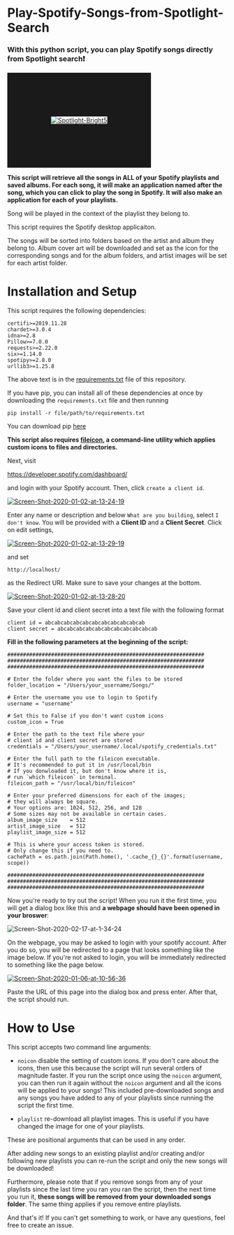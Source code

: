 # Play-Spotify-Songs-from-Spotlight-Search

### With this python script, you can play Spotify songs directly from Spotlight search:heavy_exclamation_mark:

<a href="https://ibb.co/tBQWfCt"><img src="https://i.ibb.co/b1Q8hdZ/Spotlight-Bright5.gif" alt="Spotlight-Bright5" border="100"></a>

**This script will retrieve all the songs in ALL of your Spotify playlists and saved albums. For each song, it will make an application named after the song, which you can click to play the song in Spotify. It will also make an application for each of your playlists.**

Song will be played in the context of the playlist they belong to.

This script requires the Spotify desktop applicaiton.

The songs will be sorted into folders based on the artist and album they belong to. Album cover art will be downloaded and set as the icon for the corresponding songs and for the album folders, and artist images will be set for each artist folder.

# Installation and Setup

This script requires the following dependencies:
```
certifi>=2019.11.28
chardet>=3.0.4
idna>=2.8
Pillow>=7.0.0
requests>=2.22.0
six>=1.14.0
spotipy>=2.8.0
urllib3>=1.25.8
```
The above text is in the [requirements.txt](https://github.com/Peter-Schorn/Play-Spotify-Songs-from-Spotlight-Search/blob/master/requirements.txt) file of this repository.

If you have pip, you can install all of these dependencies at once by downloading the `requirements.txt` file and then running
```
pip install -r file/path/to/requirements.txt
```
You can download pip [here](https://pip.pypa.io/en/stable/installing/)

**This script also requires [fileicon](https://github.com/mklement0/fileicon), a command-line utility which applies custom icons to files and directories.**

Next, visit

https://developer.spotify.com/dashboard/

and login with your Spotify account. Then, click `create a client id`.  

<a href="https://ibb.co/0DJBt4G"><img src="https://i.ibb.co/4mNsdvV/Screen-Shot-2020-01-02-at-13-24-19.png" alt="Screen-Shot-2020-01-02-at-13-24-19" border="0"></a>

Enter any name or description and below `What are you building`, select `I don't know`. You will be provided with a **Client ID** and a **Client Secret**. Click on edit settings, 

<a href="https://ibb.co/MZ250x4"><img src="https://i.ibb.co/Xj2kRrg/Screen-Shot-2020-01-02-at-13-29-19.png" alt="Screen-Shot-2020-01-02-at-13-29-19" border="0"></a>

and set 
```
http://localhost/
```
as the Redirect URI. Make sure to save your changes at the bottom.

<a href="https://ibb.co/zFmhVjh"><img src="https://i.ibb.co/KD5jxRj/Screen-Shot-2020-01-02-at-13-28-20.png" alt="Screen-Shot-2020-01-02-at-13-28-20" border="0"></a>

Save your client id and client secret into a text file with the following format
```
client id = abcabcabcabcabcabcabcabcabcabcab
client secret = abcabcabcabcabcabcabcabcabcabcab
```

**Fill in the following parameters at the beginning of the script:**
```
###############################################################
###############################################################
###############################################################

# Enter the folder where you want the files to be stored
folder_location = "/Users/your_username/Songs/"

# Enter the username you use to login to Spotify
username = "username"

# Set this to False if you don't want custom icons
custom_icon = True

# Enter the path to the text file where your
# client id and client secret are stored
credentials = "/Users/your_username/.local/spotify_credentials.txt"

# Enter the full path to the fileicon executable.
# It's recommended to put it in /usr/local/bin
# If you donwloaded it, but don't know where it is,
# run `which fileicon` in terminal.
fileicon_path = "/usr/local/bin/fileicon"

# Enter your preferred dimensions for each of the images;
# they will always be square.
# Your options are: 1024, 512, 256, and 128
# Some sizes may not be available in certain cases.
album_image_size    = 512
artist_image_size   = 512
playlist_image_size = 512

# This is where your access token is stored.
# Only change this if you need to.
cachePath = os.path.join(Path.home(), '.cache_{}_{}'.format(username, scope))

###############################################################
###############################################################
###############################################################
```

Now you're ready to try out the script! When you run it the first time, you will get a dialog box like this and **a webpage should have been opened in your broswer**:

<img src="https://i.ibb.co/zxXZJHc/Screen-Shot-2020-02-17-at-1-34-24.png" alt="Screen-Shot-2020-02-17-at-1-34-24" border="0">

On the webpage, you may be asked to login with your spotify account. After you do so, you will be redirected to a page that looks something like the image below. If you're not asked to login, you will be immediately redirected to something like the page below.

<a href="https://ibb.co/GFR5JTX"><img src="https://i.ibb.co/KmWrGwY/Screen-Shot-2020-01-06-at-10-56-36.png" alt="Screen-Shot-2020-01-06-at-10-56-36" border="0"></a>

Paste the URL of this page into the dialog box and press enter. After that, the script should run. 

# How to Use

This script accepts two command line arguments: 

 - `noicon` disable the setting of custom icons. If you don't care about the icons, then use this because the script will run several orders of magnitude faster. If you run the script once using the `noicon` argument, you can then run it again without the `noicon` argument and all the icons will be applied to your songs! This included pre-downloaded songs and any songs you have added to any of your playlists since running the script the first time.
 
 - `playlist` re-download all playlist images. This is useful if you have changed the image for one of your playlists.
 
These are positional arguments that can be used in any order.
 

After adding new songs to an existing playlist and/or creating and/or following new playlists you can re-run the script and only the new songs will be downloaded!

Furthermore, please note that if you remove songs from any of your playlists since the last time you ran you ran the script, then the next time you run it, **these songs will be removed from your downloaded songs folder**. The same thing applies if you remove entire playlists.


And that's it! If you can't get something to work, or have any questions, feel free to create an issue.
